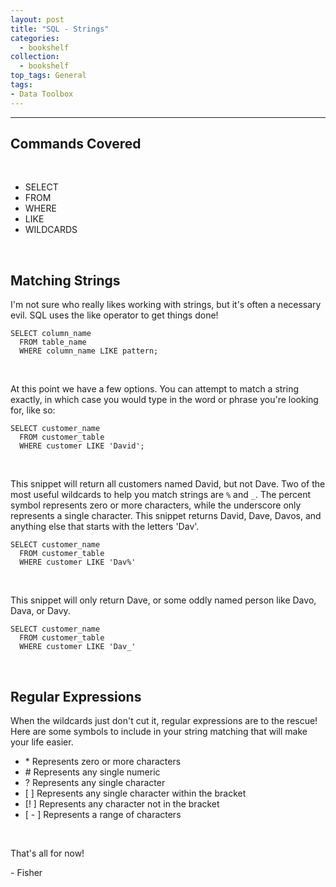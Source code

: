 ```yaml
---
layout: post
title: "SQL - Strings"
categories:
  - bookshelf
collection:
  - bookshelf
top_tags: General
tags:
- Data Toolbox
---
```


<hr>

## Commands Covered

<br>

- SELECT
- FROM 
- WHERE
- LIKE
- WILDCARDS

<br> 

## Matching Strings

I'm not sure who really likes working with strings, but it's often a necessary evil. SQL uses the like operator to get things done!

```
SELECT column_name
  FROM table_name
  WHERE column_name LIKE pattern;
```

<br> 

At this point we have a few options. You can attempt to match a string exactly, in which case you would type in the word or phrase you're looking for, like so:

```
SELECT customer_name
  FROM customer_table
  WHERE customer LIKE 'David';
```

<br> 

This snippet will return all customers named David, but not Dave. Two of the most useful wildcards to help you match strings are `%` and `_`. The percent symbol represents zero or more characters, while the underscore only represents a single character. This snippet returns David, Dave, Davos, and anything else that starts with the letters 'Dav'. 


```
SELECT customer_name
  FROM customer_table
  WHERE customer LIKE 'Dav%'
```

<br> 

This snippet will only return Dave, or some oddly named person like Davo, Dava, or Davy. 

```
SELECT customer_name
  FROM customer_table
  WHERE customer LIKE 'Dav_'
```

<br>

## Regular Expressions

When the wildcards just don't cut it, regular expressions are to the rescue! Here are some symbols to include in your string matching that will make your life easier. 

- \* Represents zero or more characters
- \# Represents any single numeric
- ? Represents any single character
- \[ \] Represents any single character within the bracket
- [! ] Represents any character not in the bracket
- [ - ] Represents a range of characters

<br> 

That's all for now!

\- Fisher

<br>
<br>

